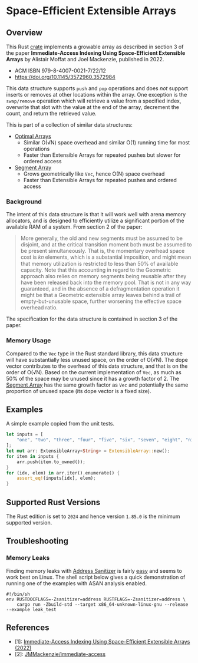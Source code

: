 # Space-Efficient Extensible Arrays

## Overview

This Rust [crate](https://crates.io/crates/extarray) implements a growable array as described in section 3 of the paper **Immediate-Access Indexing Using Space-Efficient Extensible Arrays** by Alistair Moffat and Joel Mackenzie, published in 2022.

* ACM ISBN 979-8-4007-0021-7/22/12
* https://doi.org/10.1145/3572960.3572984

This data structure supports `push` and `pop` operations and does _not_ support inserts or removes at other locations within the array. One exception is the `swap/remove` operation which will retrieve a value from a specified index, overwrite that slot with the value at the end of the array, decrement the count, and return the retrieved value.

This is part of a collection of similar data structures:

* [Optimal Arrays](https://github.com/nlfiedler/optarray)
    - Similar O(√N) space overhead and similar O(1) running time for most operations
    - Faster than Extensible Arrays for repeated pushes but slower for ordered access
* [Segment Array](https://github.com/nlfiedler/segarray)
    - Grows geometrically like `Vec`, hence O(N) space overhead
    - Faster than Extensible Arrays for repeated pushes and ordered access

### Background

The intent of this data structure is that it will work well with arena memory allocators, and is designed to efficiently utilize a significant portion of the available RAM of a system. From section 2 of the paper:

> More generally, the old and new segments must be assumed to be disjoint, and
> at the critical transition moment both must be assumed to be present
> simultaneously. That is, the momentary overhead space cost is 𝑘𝑛 elements,
> which is a substantial imposition, and might mean that memory utilization is
> restricted to less than 50% of available capacity. Note that this accounting in
> regard to the Geometric approach also relies on memory segments being reusable
> after they have been released back into the memory pool. That is not in any way
> guaranteed, and in the absence of a defragmentation operation it might be that
> a Geometric extensible array leaves behind a trail of empty-but-unusable space,
> further worsening the effective space overhead ratio.

The specification for the data structure is contained in section 3 of the paper.

### Memory Usage

Compared to the `Vec` type in the Rust standard library, this data structure will have substantially less unused space, on the order of O(√N). The dope vector contributes to the overhead of this data structure, and that is on the order of O(√N). Based on the current implementation of `Vec`, as much as 50% of the space may be unused since it has a growth factor of 2. The [Segment Array](https://github.com/nlfiedler/segarray) has the same growth factor as `Vec` and potentially the same proportion of unused space (its dope vector is a fixed size).

## Examples

A simple example copied from the unit tests.

```rust
let inputs = [
    "one", "two", "three", "four", "five", "six", "seven", "eight", "nine",
];
let mut arr: ExtensibleArray<String> = ExtensibleArray::new();
for item in inputs {
    arr.push(item.to_owned());
}
for (idx, elem) in arr.iter().enumerate() {
    assert_eq!(inputs[idx], elem);
}
```

## Supported Rust Versions

The Rust edition is set to `2024` and hence version `1.85.0` is the minimum supported version.

## Troubleshooting

### Memory Leaks

Finding memory leaks with [Address Sanitizer](https://clang.llvm.org/docs/AddressSanitizer.html) is fairly [easy](https://doc.rust-lang.org/beta/unstable-book/compiler-flags/sanitizer.html) and seems to work best on Linux. The shell script below gives a quick demonstration of running one of the examples with ASAN analysis enabled.

```shell
#!/bin/sh
env RUSTDOCFLAGS=-Zsanitizer=address RUSTFLAGS=-Zsanitizer=address \
    cargo run -Zbuild-std --target x86_64-unknown-linux-gnu --release --example leak_test
```

## References

* \[1\]: [Immediate-Access Indexing Using Space-Efficient Extensible Arrays (2022)](https://www.semanticscholar.org/paper/Immediate-Access-Indexing-Using-Space-Efficient-Moffat/31e7dd2ee63efa92009035f4f04d9569ed3024c6)
* \[2\]: [JMMackenzie/immediate-access](https://github.com/JMMackenzie/immediate-access)
